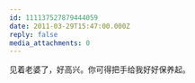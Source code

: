 ```yaml
---
id: 111137527879444059
date: 2011-03-29T15:47:00.000Z
reply: false
media_attachments: 0
---
```


见着老婆了，好高兴。你可得把手给我好好保养起。 ​​​​

